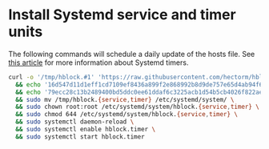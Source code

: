 # Install Systemd service and timer units
The following commands will schedule a daily update of the hosts file. See [this article](https://wiki.archlinux.org/index.php/Systemd/Timers) for more information about Systemd timers.

```sh
curl -o '/tmp/hblock.#1' 'https://raw.githubusercontent.com/hectorm/hblock/v1.6.8/resources/systemd/hblock.{service,timer}' \
  && echo '16d547d11d1eff1cd7109ef8436a899f2e868992b8d9de757e65d4ab94f64fe7  /tmp/hblock.service' | shasum -c \
  && echo '79ecc28c13b2489400bd5ddc0ee61ddaf6c3225acb1d54b5cb4026f822ae60e8  /tmp/hblock.timer' | shasum -c \
  && sudo mv /tmp/hblock.{service,timer} /etc/systemd/system/ \
  && sudo chown root:root /etc/systemd/system/hblock.{service,timer} \
  && sudo chmod 644 /etc/systemd/system/hblock.{service,timer} \
  && sudo systemctl daemon-reload \
  && sudo systemctl enable hblock.timer \
  && sudo systemctl start hblock.timer
```

